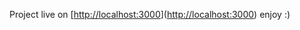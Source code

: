 Project live on [[http://localhost:3000](https://company-name.vercel.app/)]([http://localhost:3000](https://company-name.vercel.app/)) enjoy :)


